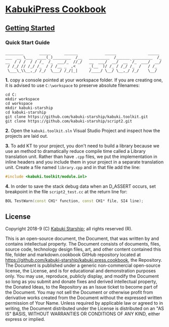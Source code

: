 # [KabukiPress Cookbook](../readme.md)

## [Getting Started](./readme.md)

### Quick Start Guide

```AsciiArt
________       _____      ______            _____              _____
___  __ \___  ____(_)________  /__   _________  /______ _________  /_
__  / / /  / / /_  /_  ___/_  //_/   __  ___/  __/  __ `/_  ___/  __/
 / /_/ // /_/ /_  / / /__ _  ,<      _(__  )/ /_ / /_/ /_  /   / /_
 \___\_\\__,_/ /_/  \___/ /_/|_|     /____/ \__/ \__,_/ /_/    \__/
```

**1.** copy a console pointed at your workspace folder. If you are creating one, it is advised to use `C:\workspace` to preserve absolute filenames:

```Console
cd C:
mkdir workspace
cd workspace
mkdir kabuki-starship
cd kabuki-starship
git clone https://github.com/kabuki-starship/kabuki.toolkit.git
git clone https://github.com/kabuki-starship/script2.git
```

**2.** Open the `kabuki.toolkit.sln` Visual Studio Project and inspect how the projects are laid out.

**3.** To add KT to your project, you don't need to build a library because we use an method to dramatically reduce compile time called a Library translation unit. Rather than have `.cpp` files, we put the implementation in inline headers and you include them in your project in a separate translation unit. Create a file named `library.cpp` and in that file add the line:

```C++
#include <kabuki.toolkit/module.inl>
```

**4.** In order to save the stack debug data when an D_ASSERT occurs, set breakpoint in the file `script2_test.cc` at the return line for:

```C++
BOL TestWarn(const CH1* function, const CH1* file, SI4 line);
```

## License

Copyright 2018-9 (C) [Kabuki Starship](https://kabukistarship.com); all rights reserved (R).

This is an open-source document, the Document, that was written by and contains intellectual property. The Document consists of documents, files, source code, technology design files, art, and other content contained this file, folder and markdown.cookbook GitHub repository located at <https://github.com/kabuki-starship/kabuki.press.cookbook>, the Repository. The Document is published under a generic non-commercial open-source license, the License, and is for educational and demonstration purposes only. You may use, reproduce, publicly display, and modify the Document so long as you submit and donate fixes and derived intellectual property, the Donated Ideas, to the Repository as an Issue ticket to become part of the Document. You may not sell the Document or otherwise profit from derivative works created from the Document without the expressed written permission of Your Name. Unless required by applicable law or agreed to in writing, the Document distributed under the License is distributed on an "AS IS" BASIS, WITHOUT WARRANTIES OR CONDITIONS OF ANY KIND, either express or implied.
